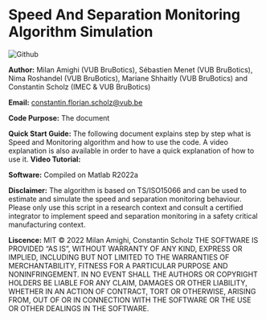 # Speed And Separation Monitoring Algorithm Simulation
![Github](https://user-images.githubusercontent.com/102663526/203436526-38d3060c-2118-4cb6-a193-d23d8e8548f8.png)

**Author:** Milan Amighi (VUB BruBotics), Sébastien Menet (VUB BruBotics), Nima Roshandel (VUB BruBotics), Mariane Shhaitly (VUB BruBotics) and Constantin Scholz (IMEC & VUB BruBotics)

**Email:** constantin.florian.scholz@vub.be

**Code Purpose:** The document 

**Quick Start Guide:**
The following document explains step by step what is Speed and Monitoring algorithm and how to use the code. A video explanation is also available in order to have a quick explanation of how to use it.
**Video Tutorial:**

**Software:** Compiled on Matlab R2022a

**Disclaimer:** The algorithm is based on TS/ISO15066 and can be used to estimate and simulate the speed and separation monitoring behaviour. Please only use this script in a research context and consult a certified integrator to implement speed and separation monitoring in a safety critical manufacturing context. 

**Liscence:** MIT © 2022 Milan Amighi, Constantin Scholz THE SOFTWARE IS PROVIDED “AS IS”, WITHOUT WARRANTY OF ANY KIND, EXPRESS OR IMPLIED, INCLUDING BUT NOT LIMITED TO THE WARRANTIES OF MERCHANTABILITY, FITNESS FOR A PARTICULAR PURPOSE AND NONINFRINGEMENT. IN NO EVENT SHALL THE AUTHORS OR COPYRIGHT HOLDERS BE LIABLE FOR ANY CLAIM, DAMAGES OR OTHER LIABILITY, WHETHER IN AN ACTION OF CONTRACT, TORT OR OTHERWISE, ARISING FROM, OUT OF OR IN CONNECTION WITH THE SOFTWARE OR THE USE OR OTHER DEALINGS IN THE SOFTWARE.

